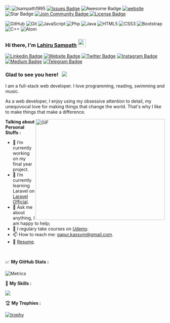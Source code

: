 
![](https://visitor-badge.glitch.me/badge?page_id=lsampath1995.lsampath1995) <img src="https://komarev.com/ghpvc/?username=lsampath1995" alt="lsampath1995" />  <a href="https://github.com/lsampath1995/awesome-github-profile-readme/issues"><img src="https://img.shields.io/github/issues/lsampath1995/awesome-github-profile-readme" alt="Issues Badge"/></a>  <img src="https://cdn.rawgit.com/sindresorhus/awesome/d7305f38d29fed78fa85652e3a63e154dd8e8829/media/badge.svg" alt="Awesome Badge"/> <a href="https://lsampath1.netlify.app/"> <img src="https://img.shields.io/static/v1?label=&labelColor=505050&message=website&color=%230076D6&style=flat&logo=google-chrome&logoColor=%230076D6" alt="website"/></a>  <img src="https://img.shields.io/static/v1?label=%F0%9F%8C%9F&message=If%20Useful&style=style=flat&color=BC4E99" alt="Star Badge"/>  <a href="https://discord.gg/XTW52Kt"><img src="https://img.shields.io/discord/733027681184251937.svg?style=flat&label=Join%20Community&color=7289DA" alt="Join Community Badge"/>  <a href="https://github.com/lsampath1995/awesome-github-profile-readme/blob/master/LICENSE"><img src="https://img.shields.io/github/license/lsampath1995/awesome-github-profile-readme?color=2b9348" alt="License Badge"/></a> </p>

 ![GitHub](https://img.shields.io/badge/-GitHub-181717?style=plastic&logo=github)
 ![Git](https://img.shields.io/badge/-Git-black?style=plastic&logo=git)
 ![JavaScript](https://img.shields.io/badge/-JavaScript-black?style=plastic&logo=javascript)
 ![Php](https://img.shields.io/badge/-php-394989?style=plastic&logo=php)
 ![Java](https://img.shields.io/badge/-java-3f4441?style=plastic&logo=java)
 ![HTML5](https://img.shields.io/badge/-HTML5-E34F26?style=plastic&logo=html5&logoColor=white)
 ![CSS3](https://img.shields.io/badge/-CSS3-1572B6?style=plastic&logo=css3)
 ![Bootstrap](https://img.shields.io/badge/-Bootstrap-563D7C?style=plastic&logo=bootstrap)
 ![C++](https://img.shields.io/badge/-C++-00599C?style=plastic&logo=c)
 ![Atom](https://img.shields.io/badge/-Atom-0B610B?style=plastic&logo=Atom)
 
 
 ### Hi there, I'm <a href="https://gkassym.netlify.app" target="_blank">Lahiru Sampath</a> <img src="https://media.giphy.com/media/hvRJCLFzcasrR4ia7z/giphy.gif" width="25px">

[![Linkedin Badge](https://img.shields.io/badge/-LinkedIn-0e76a8?style=flat-square&logo=Linkedin&logoColor=white)](https://linkedin.com/in/gapur-kassym)
[![Website Badge](https://img.shields.io/badge/Website-3b5998?style=flat-square&logo=google-chrome&logoColor=white)](https://lsampath1.netlify.app)
[![Twitter Badge](https://img.shields.io/badge/-Twitter-00acee?style=flat-square&logo=Twitter&logoColor=white)](https://twitter.com/GKassym)
[![Instagram Badge](https://img.shields.io/badge/-Instagram-e4405f?style=flat-square&logo=Instagram&logoColor=white)](https://instagram.com/gkassym/)
[![Medium Badge](https://img.shields.io/badge/medium-%2312100E.svg?&style=for-square&logo=medium&logoColor=white)](https://gapur-kassym.medium.com/)
[![Telegram Badge](https://img.shields.io/badge/-Telegram-0088cc?style=flat-square&logo=Telegram&logoColor=white)](https://t.me/GKassym)

### Glad to see you here! &nbsp; ![](https://visitor-badge.glitch.me/badge?page_id=lsampath1995.lsampath1995)

I am a full-stack web developer. I love programming, reading, swimming and music.

As a web developer, I enjoy using my obsessive attention to detail, my unequivocal love for making things that change the world. That's why I like to make things that make a difference.

<img align="right" alt="GIF" src="https://github.com/Gapur/Gapur/blob/master/coding.gif?raw=true" width="408" height="318" />
  

**Talking about Personal Stuffs :**

- 📔 I’m currently working on my final year project.
- 🚀 I’m currently learning Laravel on [Laravel Official](https://laravel.com/).
- 💬 Ask me about anything, I am happy to help;
- 📝 I regulary take courses on [Udemy](https://www.udemy.com/).
- 📫 How to reach me: gapur.kassym@gmail.com.
- 📝 [Resume](https://drive.google.com/file/d/1aEhzuMhohEhXXpmKT-8wOBOefQSGWw9N/view).

</br>

📈 **My GitHub Stats :**

![Metrics](https://metrics.lecoq.io/lsampath1995?template=classic&isocalendar=1&achievements=1&isocalendar.duration=full-year&achievements.threshold=C&achievements.secrets=true&achievements.display=compact&achievements.limit=0&config.timezone=Asia%2FColombo)

 👑 **My Skills :**
 
<p align="left">
  <img src="https://andyruwruw.vercel.app/api/skills">
</p>

🏆 **My Trophies :**

[![trophy](https://github-profile-trophy.vercel.app/?username=lsampath1995&theme=onelight&row=1&column=7)](https://github.com/ryo-ma/github-profile-trophy)

